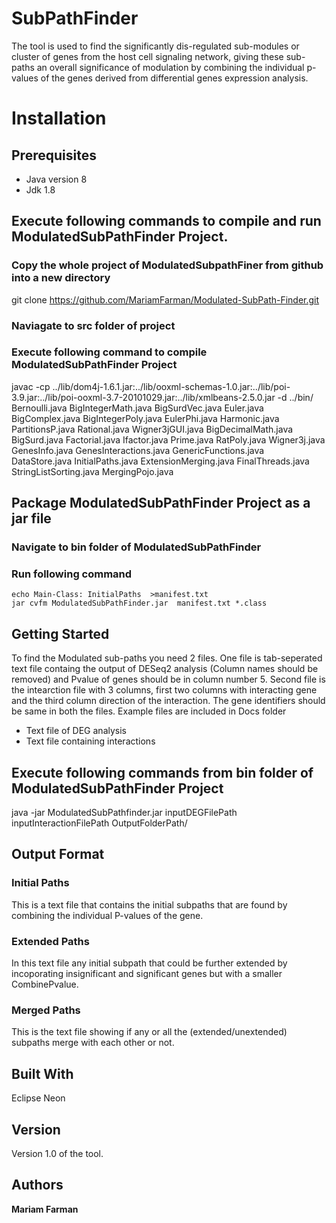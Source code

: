 # SubPathFinder

The tool is used to find the significantly dis-regulated sub-modules or cluster of genes from the host cell signaling network, giving these sub-paths an overall significance of modulation by combining the individual p-values of the genes derived from differential genes expression analysis. 

# Installation

## Prerequisites

* Java version 8
* Jdk 1.8

## Execute following commands to compile and run ModulatedSubPathFinder Project.

### Copy the whole project of ModulatedSubpathFiner from github into a new directory

git clone https://github.com/MariamFarman/Modulated-SubPath-Finder.git

### Naviagate to src folder of project
### Execute following command to compile ModulatedSubPathFinder Project

javac -cp ../lib/dom4j-1.6.1.jar:../lib/ooxml-schemas-1.0.jar:../lib/poi-3.9.jar:../lib/poi-ooxml-3.7-20101029.jar:../lib/xmlbeans-2.5.0.jar -d ../bin/ Bernoulli.java BigIntegerMath.java BigSurdVec.java Euler.java BigComplex.java BigIntegerPoly.java EulerPhi.java Harmonic.java PartitionsP.java Rational.java Wigner3jGUI.java BigDecimalMath.java BigSurd.java Factorial.java Ifactor.java Prime.java RatPoly.java Wigner3j.java GenesInfo.java GenesInteractions.java GenericFunctions.java DataStore.java InitialPaths.java ExtensionMerging.java FinalThreads.java StringListSorting.java MergingPojo.java

## Package ModulatedSubPathFinder Project as a jar file

### Navigate to bin folder of ModulatedSubPathFinder
### Run following command

    echo Main-Class: InitialPaths  >manifest.txt
    jar cvfm ModulatedSubPathFinder.jar  manifest.txt *.class



## Getting Started

To find the Modulated sub-paths you need 2 files. One file is tab-seperated text file containg the output of DESeq2 analysis (Column names should be removed) and Pvalue of genes should be in column number 5. Second file is the intearction file with 3 columns, first two columns with interacting gene and the third column direction of the interaction. The gene identifiers should be same in both the files. Example files are included in Docs folder

* Text file of DEG analysis 
* Text file containing interactions 

## Execute following commands from bin folder of ModulatedSubPathFinder Project

java -jar ModulatedSubPathfinder.jar inputDEGFilePath inputInteractionFilePath OutputFolderPath/

## Output Format

### Initial Paths 

This is a text file that contains the initial subpaths that are found by combining the individual P-values of the gene.

### Extended Paths

In this text file any initial subpath that could be further extended by incoporating insignificant and significant genes but with a smaller CombinePvalue.

### Merged Paths

This is the text file showing if any or all the (extended/unextended) subpaths merge with each other or not.


## Built With

Eclipse Neon

## Version

Version 1.0 of the tool.

## Authors

**Mariam Farman** 




